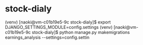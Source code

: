 # stock-dialy

(venv) [naoki@vm-c01b19e5-9c stock-dialy]$ export DJANGO_SETTINGS_MODULE=config.settings
(venv) [naoki@vm-c01b19e5-9c stock-dialy]$ python manage.py makemigrations earnings_analysis --settings=config.settin